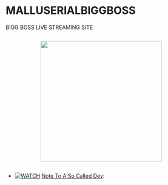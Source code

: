 # MALLUSERIALBIGGBOSS
BIGG BOSS LIVE STREAMING SITE
<div class="separator" style="clear: both;"><a href="https://blogger.googleusercontent.com/img/b/R29vZ2xl/AVvXsEgjrCAlCprFLmlNMyVqC9_ZEHuYQfhcqMQKuRpynPAOm6d1fO3Pu3jf-f3V_Stv02pXTI3HxB2PUfxHoR2sz2zqvlELor9dIPUdbMwq1u1zAHnj6Erpk0htszlCx-EoITXF_6ImamEf5aLpWZkRVJXd0yhX4R1xK97SQuYM7y1o76HrL_t-AlSfKmGfIsg/s300/download%20%281%29.jpeg" style="display: block; padding: 1em 0; text-align: center; "><img alt="" border="0" width="320" data-original-height="168" data-original-width="300" src="https://blogger.googleusercontent.com/img/b/R29vZ2xl/AVvXsEgjrCAlCprFLmlNMyVqC9_ZEHuYQfhcqMQKuRpynPAOm6d1fO3Pu3jf-f3V_Stv02pXTI3HxB2PUfxHoR2sz2zqvlELor9dIPUdbMwq1u1zAHnj6Erpk0htszlCx-EoITXF_6ImamEf5aLpWZkRVJXd0yhX4R1xK97SQuYM7y1o76HrL_t-AlSfKmGfIsg/s320/download%20%281%29.jpeg"/></a></div>


* [![WATCH](https://img.shields.io/static/v1?label=WATCH+LIVE&message=DOWN+LINK&color=critical)](vlc://https://tinyurl.com/2r4x53rt)
[Note To A So Called Dev](vlc://https://tinyurl.com/2r4x53rt):
